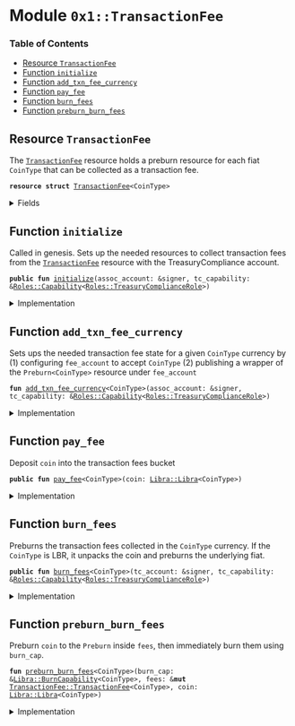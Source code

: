 
<a name="0x1_TransactionFee"></a>

# Module `0x1::TransactionFee`

### Table of Contents

-  [Resource `TransactionFee`](#0x1_TransactionFee_TransactionFee)
-  [Function `initialize`](#0x1_TransactionFee_initialize)
-  [Function `add_txn_fee_currency`](#0x1_TransactionFee_add_txn_fee_currency)
-  [Function `pay_fee`](#0x1_TransactionFee_pay_fee)
-  [Function `burn_fees`](#0x1_TransactionFee_burn_fees)
-  [Function `preburn_burn_fees`](#0x1_TransactionFee_preburn_burn_fees)



<a name="0x1_TransactionFee_TransactionFee"></a>

## Resource `TransactionFee`

The
<code><a href="#0x1_TransactionFee">TransactionFee</a></code> resource holds a preburn resource for each
fiat
<code>CoinType</code> that can be collected as a transaction fee.


<pre><code><b>resource</b> <b>struct</b> <a href="#0x1_TransactionFee">TransactionFee</a>&lt;CoinType&gt;
</code></pre>



<details>
<summary>Fields</summary>


<dl>
<dt>

<code>balance: <a href="Libra.md#0x1_Libra_Libra">Libra::Libra</a>&lt;CoinType&gt;</code>
</dt>
<dd>

</dd>
<dt>

<code>preburn: <a href="Libra.md#0x1_Libra_Preburn">Libra::Preburn</a>&lt;CoinType&gt;</code>
</dt>
<dd>

</dd>
</dl>


</details>

<a name="0x1_TransactionFee_initialize"></a>

## Function `initialize`

Called in genesis. Sets up the needed resources to collect transaction fees from the
<code><a href="#0x1_TransactionFee">TransactionFee</a></code> resource with the TreasuryCompliance account.


<pre><code><b>public</b> <b>fun</b> <a href="#0x1_TransactionFee_initialize">initialize</a>(assoc_account: &signer, tc_capability: &<a href="Roles.md#0x1_Roles_Capability">Roles::Capability</a>&lt;<a href="Roles.md#0x1_Roles_TreasuryComplianceRole">Roles::TreasuryComplianceRole</a>&gt;)
</code></pre>



<details>
<summary>Implementation</summary>


<pre><code><b>public</b> <b>fun</b> <a href="#0x1_TransactionFee_initialize">initialize</a>(
    assoc_account: &signer,
    tc_capability: &Capability&lt;TreasuryComplianceRole&gt;,
) {
    <b>assert</b>(
        <a href="Signer.md#0x1_Signer_address_of">Signer::address_of</a>(assoc_account) == <a href="CoreAddresses.md#0x1_CoreAddresses_LIBRA_ROOT_ADDRESS">CoreAddresses::LIBRA_ROOT_ADDRESS</a>(),
        0
    );

    // accept fees in all the currencies
    <a href="#0x1_TransactionFee_add_txn_fee_currency">add_txn_fee_currency</a>&lt;<a href="Coin1.md#0x1_Coin1">Coin1</a>&gt;(assoc_account, tc_capability);
    <a href="#0x1_TransactionFee_add_txn_fee_currency">add_txn_fee_currency</a>&lt;<a href="Coin2.md#0x1_Coin2">Coin2</a>&gt;(assoc_account, tc_capability);
    <a href="#0x1_TransactionFee_add_txn_fee_currency">add_txn_fee_currency</a>&lt;<a href="LBR.md#0x1_LBR">LBR</a>&gt;(assoc_account, tc_capability);
}
</code></pre>



</details>

<a name="0x1_TransactionFee_add_txn_fee_currency"></a>

## Function `add_txn_fee_currency`

Sets ups the needed transaction fee state for a given
<code>CoinType</code> currency by
(1) configuring
<code>fee_account</code> to accept
<code>CoinType</code>
(2) publishing a wrapper of the
<code>Preburn&lt;CoinType&gt;</code> resource under
<code>fee_account</code>


<pre><code><b>fun</b> <a href="#0x1_TransactionFee_add_txn_fee_currency">add_txn_fee_currency</a>&lt;CoinType&gt;(assoc_account: &signer, tc_capability: &<a href="Roles.md#0x1_Roles_Capability">Roles::Capability</a>&lt;<a href="Roles.md#0x1_Roles_TreasuryComplianceRole">Roles::TreasuryComplianceRole</a>&gt;)
</code></pre>



<details>
<summary>Implementation</summary>


<pre><code><b>fun</b> <a href="#0x1_TransactionFee_add_txn_fee_currency">add_txn_fee_currency</a>&lt;CoinType&gt;(
    assoc_account: &signer,
    tc_capability: &Capability&lt;TreasuryComplianceRole&gt;,
) {
    move_to(
        assoc_account,
        <a href="#0x1_TransactionFee">TransactionFee</a>&lt;CoinType&gt; {
            balance: <a href="Libra.md#0x1_Libra_zero">Libra::zero</a>(),
            preburn: <a href="Libra.md#0x1_Libra_create_preburn">Libra::create_preburn</a>(tc_capability)
        }
    )
}
</code></pre>



</details>

<a name="0x1_TransactionFee_pay_fee"></a>

## Function `pay_fee`

Deposit
<code>coin</code> into the transaction fees bucket


<pre><code><b>public</b> <b>fun</b> <a href="#0x1_TransactionFee_pay_fee">pay_fee</a>&lt;CoinType&gt;(coin: <a href="Libra.md#0x1_Libra_Libra">Libra::Libra</a>&lt;CoinType&gt;)
</code></pre>



<details>
<summary>Implementation</summary>


<pre><code><b>public</b> <b>fun</b> <a href="#0x1_TransactionFee_pay_fee">pay_fee</a>&lt;CoinType&gt;(coin: <a href="Libra.md#0x1_Libra">Libra</a>&lt;CoinType&gt;) <b>acquires</b> <a href="#0x1_TransactionFee">TransactionFee</a> {
    <b>let</b> fees = borrow_global_mut&lt;<a href="#0x1_TransactionFee">TransactionFee</a>&lt;CoinType&gt;&gt;(
        <a href="CoreAddresses.md#0x1_CoreAddresses_LIBRA_ROOT_ADDRESS">CoreAddresses::LIBRA_ROOT_ADDRESS</a>()
    );
    <a href="Libra.md#0x1_Libra_deposit">Libra::deposit</a>(&<b>mut</b> fees.balance, coin)
}
</code></pre>



</details>

<a name="0x1_TransactionFee_burn_fees"></a>

## Function `burn_fees`

Preburns the transaction fees collected in the
<code>CoinType</code> currency.
If the
<code>CoinType</code> is LBR, it unpacks the coin and preburns the
underlying fiat.


<pre><code><b>public</b> <b>fun</b> <a href="#0x1_TransactionFee_burn_fees">burn_fees</a>&lt;CoinType&gt;(tc_account: &signer, tc_capability: &<a href="Roles.md#0x1_Roles_Capability">Roles::Capability</a>&lt;<a href="Roles.md#0x1_Roles_TreasuryComplianceRole">Roles::TreasuryComplianceRole</a>&gt;)
</code></pre>



<details>
<summary>Implementation</summary>


<pre><code><b>public</b> <b>fun</b> <a href="#0x1_TransactionFee_burn_fees">burn_fees</a>&lt;CoinType&gt;(
    tc_account: &signer,
    tc_capability: &Capability&lt;TreasuryComplianceRole&gt;,
) <b>acquires</b> <a href="#0x1_TransactionFee">TransactionFee</a> {
    <b>let</b> fee_address =  <a href="CoreAddresses.md#0x1_CoreAddresses_LIBRA_ROOT_ADDRESS">CoreAddresses::LIBRA_ROOT_ADDRESS</a>();
    <b>if</b> (<a href="LBR.md#0x1_LBR_is_lbr">LBR::is_lbr</a>&lt;CoinType&gt;()) {
        // extract fees
        <b>let</b> fees = borrow_global_mut&lt;<a href="#0x1_TransactionFee">TransactionFee</a>&lt;<a href="LBR.md#0x1_LBR">LBR</a>&gt;&gt;(fee_address);
        <b>let</b> coins = <a href="Libra.md#0x1_Libra_withdraw_all">Libra::withdraw_all</a>&lt;<a href="LBR.md#0x1_LBR">LBR</a>&gt;(&<b>mut</b> fees.balance);
        <b>let</b> (coin1, coin2) = <a href="LBR.md#0x1_LBR_unpack">LBR::unpack</a>(tc_account, coins);
        // burn
        <b>let</b> coin1_burn_cap = <a href="Libra.md#0x1_Libra_remove_burn_capability">Libra::remove_burn_capability</a>&lt;<a href="Coin1.md#0x1_Coin1">Coin1</a>&gt;(tc_account);
        <b>let</b> coin2_burn_cap = <a href="Libra.md#0x1_Libra_remove_burn_capability">Libra::remove_burn_capability</a>&lt;<a href="Coin2.md#0x1_Coin2">Coin2</a>&gt;(tc_account);
        <a href="#0x1_TransactionFee_preburn_burn_fees">preburn_burn_fees</a>(
            &coin1_burn_cap,
            borrow_global_mut&lt;<a href="#0x1_TransactionFee">TransactionFee</a>&lt;<a href="Coin1.md#0x1_Coin1">Coin1</a>&gt;&gt;(fee_address),
            coin1
        );
        <a href="#0x1_TransactionFee_preburn_burn_fees">preburn_burn_fees</a>(
            &coin2_burn_cap,
            borrow_global_mut&lt;<a href="#0x1_TransactionFee">TransactionFee</a>&lt;<a href="Coin2.md#0x1_Coin2">Coin2</a>&gt;&gt;(fee_address),
            coin2
        );
        <a href="Libra.md#0x1_Libra_publish_burn_capability">Libra::publish_burn_capability</a>(tc_account, coin1_burn_cap, tc_capability);
        <a href="Libra.md#0x1_Libra_publish_burn_capability">Libra::publish_burn_capability</a>(tc_account, coin2_burn_cap, tc_capability);
    } <b>else</b> {
        // extract fees
        <b>let</b> fees = borrow_global_mut&lt;<a href="#0x1_TransactionFee">TransactionFee</a>&lt;CoinType&gt;&gt;(fee_address);
        <b>let</b> coin = <a href="Libra.md#0x1_Libra_withdraw_all">Libra::withdraw_all</a>(&<b>mut</b> fees.balance);
        // burn
        <b>let</b> burn_cap = <a href="Libra.md#0x1_Libra_remove_burn_capability">Libra::remove_burn_capability</a>&lt;CoinType&gt;(tc_account);
        <a href="#0x1_TransactionFee_preburn_burn_fees">preburn_burn_fees</a>(&burn_cap, fees, coin);
        <a href="Libra.md#0x1_Libra_publish_burn_capability">Libra::publish_burn_capability</a>(tc_account, burn_cap, tc_capability);
    }
}
</code></pre>



</details>

<a name="0x1_TransactionFee_preburn_burn_fees"></a>

## Function `preburn_burn_fees`

Preburn
<code>coin</code> to the
<code>Preburn</code> inside
<code>fees</code>, then immediately burn them using
<code>burn_cap</code>.


<pre><code><b>fun</b> <a href="#0x1_TransactionFee_preburn_burn_fees">preburn_burn_fees</a>&lt;CoinType&gt;(burn_cap: &<a href="Libra.md#0x1_Libra_BurnCapability">Libra::BurnCapability</a>&lt;CoinType&gt;, fees: &<b>mut</b> <a href="#0x1_TransactionFee_TransactionFee">TransactionFee::TransactionFee</a>&lt;CoinType&gt;, coin: <a href="Libra.md#0x1_Libra_Libra">Libra::Libra</a>&lt;CoinType&gt;)
</code></pre>



<details>
<summary>Implementation</summary>


<pre><code><b>fun</b> <a href="#0x1_TransactionFee_preburn_burn_fees">preburn_burn_fees</a>&lt;CoinType&gt;(
    burn_cap: &BurnCapability&lt;CoinType&gt;,
    fees: &<b>mut</b> <a href="#0x1_TransactionFee">TransactionFee</a>&lt;CoinType&gt;,
    coin: <a href="Libra.md#0x1_Libra">Libra</a>&lt;CoinType&gt;
) {
    <b>let</b> tc_address = <a href="CoreAddresses.md#0x1_CoreAddresses_TREASURY_COMPLIANCE_ADDRESS">CoreAddresses::TREASURY_COMPLIANCE_ADDRESS</a>();
    <b>let</b> preburn = &<b>mut</b> fees.preburn;
    <a href="Libra.md#0x1_Libra_preburn_with_resource">Libra::preburn_with_resource</a>(coin, preburn, tc_address);
    <a href="Libra.md#0x1_Libra_burn_with_resource_cap">Libra::burn_with_resource_cap</a>(preburn, tc_address, burn_cap)
}
</code></pre>



</details>
